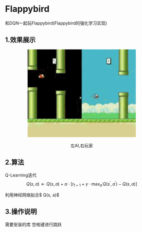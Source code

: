 # Flappybird
和DQN一起玩Flappybird(Flappybird的强化学习实现)

## 1.效果展示
<div align=center>
<img src="https://github.com/Luciferbobo/Flappybird/blob/main/Fig/Flappybird.gif" width="356" height="288"> 
  
左AI,右玩家
  
</div>

## 2.算法

Q-Learning迭代
$$
Q(s, a) \leftarrow Q(s, a)+\alpha \cdot\left[r_{t+1}+\gamma \cdot \max _{a^{\prime}} Q\left(s^{\prime}, a^{\prime}\right)-Q(s, a)\right]
$$

利用神经网络拟合$ Q(s, a)$

## 3.操作说明

需要安装的库
空格键进行跳跃

